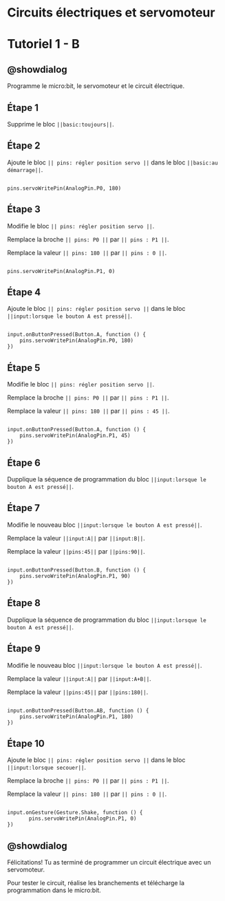 # Circuits électriques et servomoteur

# Tutoriel 1 - B

## @showdialog

Programme le micro:bit, le servomoteur et le circuit électrique.

## Étape 1

Supprime le bloc ``||basic:toujours||``.

## Étape 2

Ajoute le bloc ``|| pins: régler position servo ||`` dans le bloc ``||basic:au démarrage||``.

```blocks

pins.servoWritePin(AnalogPin.P0, 180)

```

## Étape 3

Modifie le bloc ``|| pins: régler position servo ||``.

Remplace la broche ``|| pins: P0 ||`` par ``|| pins : P1 ||``.

Remplace la valeur ``|| pins: 180 ||`` par ``|| pins : 0 ||``.

```blocks

pins.servoWritePin(AnalogPin.P1, 0)

```

## Étape 4

Ajoute le bloc ``|| pins: régler position servo ||`` dans le bloc ``||input:lorsque le bouton A est pressé||``.

```blocks

input.onButtonPressed(Button.A, function () {
    pins.servoWritePin(AnalogPin.P0, 180)
})

```

## Étape 5

Modifie le bloc ``|| pins: régler position servo ||``.

Remplace la broche ``|| pins: P0 ||`` par ``|| pins : P1 ||``.

Remplace la valeur ``|| pins: 180 ||`` par ``|| pins : 45 ||``.

```blocks

input.onButtonPressed(Button.A, function () {
    pins.servoWritePin(AnalogPin.P1, 45)
})

```

## Étape 6

Dupplique la séquence de programmation du bloc ``||input:lorsque le bouton A est pressé||``.

## Étape 7

Modifie le nouveau bloc ``||input:lorsque le bouton A est pressé||``.

Remplace la valeur ``||input:A||`` par ``||input:B||``.

Remplace la valeur ``||pins:45||`` par ``||pins:90||``.

```blocks

input.onButtonPressed(Button.B, function () {
    pins.servoWritePin(AnalogPin.P1, 90)
})

```

## Étape 8

Dupplique la séquence de programmation du bloc ``||input:lorsque le bouton A est pressé||``.

## Étape 9

Modifie le nouveau bloc ``||input:lorsque le bouton A est pressé||``.

Remplace la valeur ``||input:A||`` par ``||input:A+B||``.

Remplace la valeur ``||pins:45||`` par ``||pins:180||``.

```blocks

input.onButtonPressed(Button.AB, function () {
    pins.servoWritePin(AnalogPin.P1, 180)
})

```

## Étape 10

Ajoute le bloc ``|| pins: régler position servo ||`` dans le bloc ``||input:lorsque secouer||``.

Remplace la broche ``|| pins: P0 ||`` par ``|| pins : P1 ||``.

Remplace la valeur ``|| pins: 180 ||`` par ``|| pins : 0 ||``.

```blocks

input.onGesture(Gesture.Shake, function () {
       pins.servoWritePin(AnalogPin.P1, 0)
})

```

## @showdialog 

Félicitations! Tu as terminé de programmer un circuit électrique avec un servomoteur.

Pour tester le circuit, réalise les branchements et télécharge la programmation dans le micro:bit.

